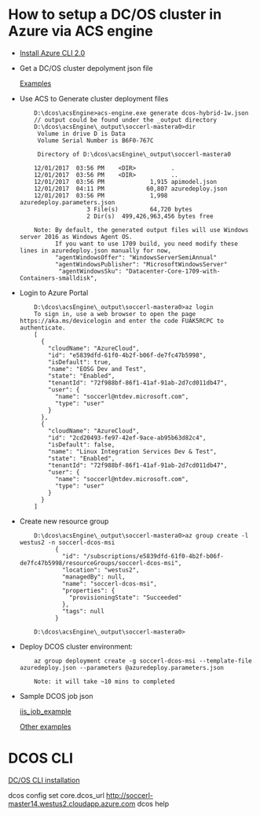 
# How to setup a DC/OS cluster in Azure via ACS engine 

- [Install Azure CLI 2.0](https://docs.microsoft.com/en-us/cli/azure/install-azure-cli?view=azure-cli-latest)


- Get a DC/OS cluster depolyment json file

     [Examples](https://github.com/soccerGB/Docs/tree/master/mesos/dcosDepolyment/ClusterSamples)

- Use ACS to Generate cluster deployment files
          
          D:\dcos\acsEngine>acs-engine.exe generate dcos-hybrid-1w.json
          // output could be found under the _output directory
          D:\dcos\acsEngine\_output\soccerl-mastera0>dir
           Volume in drive D is Data
           Volume Serial Number is B6F0-767C

           Directory of D:\dcos\acsEngine\_output\soccerl-mastera0

          12/01/2017  03:56 PM    <DIR>          .
          12/01/2017  03:56 PM    <DIR>          ..
          12/01/2017  03:56 PM             1,915 apimodel.json
          12/01/2017  04:11 PM            60,807 azuredeploy.json
          12/01/2017  03:56 PM             1,998 azuredeploy.parameters.json
                         3 File(s)         64,720 bytes
                         2 Dir(s)  499,426,963,456 bytes free

          Note: By default, the generated output files will use Windows server 2016 as Windows Agent OS. 
                If you want to use 1709 build, you need modify these lines in azuredeploy.json manually for now,  
                "agentWindowsOffer": "WindowsServerSemiAnnual"
                "agentWindowsPublisher": "MicrosoftWindowsServer"
                 "agentWindowsSku": "Datacenter-Core-1709-with-Containers-smalldisk",
                 
- Login to Azure Portal

          D:\dcos\acsEngine\_output\soccerl-mastera0>az login
          To sign in, use a web browser to open the page https://aka.ms/devicelogin and enter the code FUAK5RCPC to authenticate.
          [
            {
              "cloudName": "AzureCloud",
              "id": "e5839dfd-61f0-4b2f-b06f-de7fc47b5998",
              "isDefault": true,
              "name": "EOSG Dev and Test",
              "state": "Enabled",
              "tenantId": "72f988bf-86f1-41af-91ab-2d7cd011db47",
              "user": {
                "name": "soccerl@ntdev.microsoft.com",
                "type": "user"
              }
            },
            {
              "cloudName": "AzureCloud",
              "id": "2cd20493-fe97-42ef-9ace-ab95b63d82c4",
              "isDefault": false,
              "name": "Linux Integration Services Dev & Test",
              "state": "Enabled",
              "tenantId": "72f988bf-86f1-41af-91ab-2d7cd011db47",
              "user": {
                "name": "soccerl@ntdev.microsoft.com",
                "type": "user"
              }
            }
          ]

- Create new resource group

          D:\dcos\acsEngine\_output\soccerl-mastera0>az group create -l westus2 -n soccerl-dcos-msi
                {
                  "id": "/subscriptions/e5839dfd-61f0-4b2f-b06f-de7fc47b5998/resourceGroups/soccerl-dcos-msi",
                  "location": "westus2",
                  "managedBy": null,
                  "name": "soccerl-dcos-msi",
                  "properties": {
                    "provisioningState": "Succeeded"
                  },
                  "tags": null
                }

          D:\dcos\acsEngine\_output\soccerl-mastera0>


- Deploy DCOS cluster environment: 

          az group deployment create -g soccerl-dcos-msi --template-file azuredeploy.json --parameters @azuredeploy.parameters.json  

          Note: it will take ~10 mins to completed

- Sample DCOS job json

     [iis_job_example](https://github.com/soccerGB/Docs/blob/master/mesos/dcosDepolyment/JobSamples/iis_job_example.txt)
     
     [Other examples](https://github.com/soccerGB/Docs/tree/master/mesos/dcosDepolyment/JobSamples)
     


# DCOS CLI

[DC/OS CLI installation](https://dcos.io/docs/1.9/cli/install/#windows)

dcos config set core.dcos_url http://soccerl-master14.westus2.cloudapp.azure.com
dcos help

